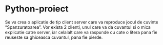 # Python-proiect

Se va crea o aplicatie de tip client server care va reproduce jocul de cuvinte
“Spanzuratoarea”. Vor exista 2 clienti, unul care va da cuvantul si o mica explicatie catre
server, iar celalalt care va raspunde cu cate o litera pana fie reuseste sa ghiceasca cuvantul,
pana fie pierde.

